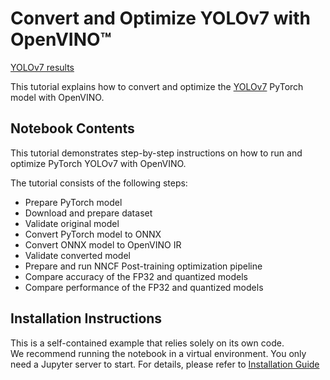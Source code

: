 # Convert and Optimize YOLOv7 with OpenVINO™

[YOLOv7 results](https://raw.githubusercontent.com/WongKinYiu/yolov7/main/figure/horses_prediction.jpg)

This tutorial explains how to convert and optimize the [YOLOv7](https://github.com/WongKinYiu/yolov7) PyTorch model with OpenVINO.


## Notebook Contents

This tutorial demonstrates step-by-step instructions on how to run and optimize PyTorch YOLOv7 with OpenVINO.

The tutorial consists of the following steps:
- Prepare PyTorch model
- Download and prepare dataset
- Validate original model
- Convert PyTorch model to ONNX
- Convert ONNX model to OpenVINO IR
- Validate converted model
- Prepare and run NNCF Post-training optimization pipeline
- Compare accuracy of the FP32 and quantized models
- Compare performance of the FP32 and quantized models

## Installation Instructions

This is a self-contained example that relies solely on its own code.</br>
We recommend running the notebook in a virtual environment. You only need a Jupyter server to start.
For details, please refer to [Installation Guide](../../README.md)

